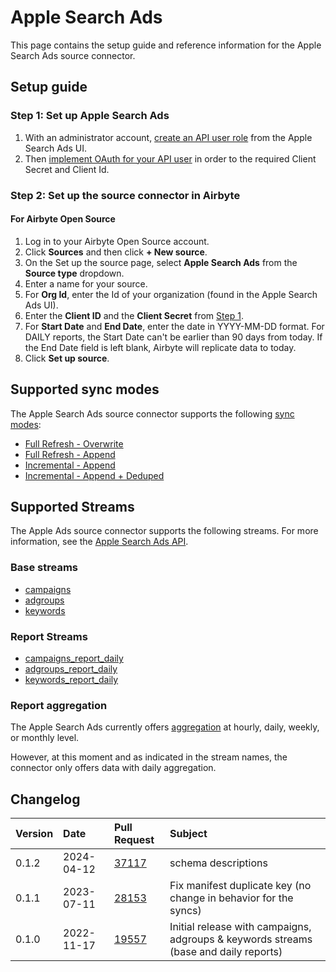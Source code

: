 # Apple Search Ads

This page contains the setup guide and reference information for the Apple Search Ads source connector.

## Setup guide

### Step 1: Set up Apple Search Ads

1. With an administrator account, [create an API user role](https://developer.apple.com/documentation/apple_search_ads/implementing_oauth_for_the_apple_search_ads_api) from the Apple Search Ads UI.
2. Then [implement OAuth for your API user](https://developer.apple.com/documentation/apple_search_ads/implementing_oauth_for_the_apple_search_ads_api) in order to the required Client Secret and Client Id.

### Step 2: Set up the source connector in Airbyte

#### For Airbyte Open Source

1. Log in to your Airbyte Open Source account.
2. Click **Sources** and then click **+ New source**.
3. On the Set up the source page, select **Apple Search Ads** from the **Source type** dropdown.
4. Enter a name for your source.
5. For **Org Id**, enter the Id of your organization (found in the Apple Search Ads UI).
6. Enter the **Client ID** and the **Client Secret** from [Step 1](#step-1-set-up-apple-search-ads).
7. For **Start Date** and **End Date**, enter the date in YYYY-MM-DD format. For DAILY reports, the Start Date can't be earlier than 90 days from today. If the End Date field is left blank, Airbyte will replicate data to today.
8. Click **Set up source**.

## Supported sync modes

The Apple Search Ads source connector supports the following [sync modes](https://docs.airbyte.com/cloud/core-concepts#connection-sync-modes):

- [Full Refresh - Overwrite](https://docs.airbyte.com/understanding-airbyte/glossary#full-refresh-sync)
- [Full Refresh - Append](https://docs.airbyte.com/understanding-airbyte/connections/full-refresh-append)
- [Incremental - Append](https://docs.airbyte.com/understanding-airbyte/connections/incremental-append)
- [Incremental - Append + Deduped](https://docs.airbyte.com/understanding-airbyte/connections/incremental-append-deduped)

## Supported Streams

The Apple Ads source connector supports the following streams. For more information, see the [Apple Search Ads API](https://developer.apple.com/documentation/apple_search_ads).

### Base streams

- [campaigns](https://developer.apple.com/documentation/apple_search_ads/get_all_campaigns)
- [adgroups](https://developer.apple.com/documentation/apple_search_ads/get_all_ad_groups)
- [keywords](https://developer.apple.com/documentation/apple_search_ads/get_all_targeting_keywords_in_an_ad_group)

### Report Streams

- [campaigns_report_daily](https://developer.apple.com/documentation/apple_search_ads/get_campaign-level_reports)
- [adgroups_report_daily](https://developer.apple.com/documentation/apple_search_ads/get__ad_group-level_reports)
- [keywords_report_daily](https://developer.apple.com/documentation/apple_search_ads/get_keyword-level_reports)

### Report aggregation

The Apple Search Ads currently offers [aggregation](https://developer.apple.com/documentation/apple_search_ads/reportingrequest) at hourly, daily, weekly, or monthly level.

However, at this moment and as indicated in the stream names, the connector only offers data with daily aggregation.

## Changelog

| Version | Date       | Pull Request                                             | Subject                                                                              |
| :------ | :--------- | :------------------------------------------------------- | :----------------------------------------------------------------------------------- |
| 0.1.2 | 2024-04-12 | [37117](https://github.com/airbytehq/airbyte/pull/37117) | schema descriptions |
| 0.1.1   | 2023-07-11 | [28153](https://github.com/airbytehq/airbyte/pull/28153) | Fix manifest duplicate key (no change in behavior for the syncs)                     |
| 0.1.0   | 2022-11-17 | [19557](https://github.com/airbytehq/airbyte/pull/19557) | Initial release with campaigns, adgroups & keywords streams (base and daily reports) |
